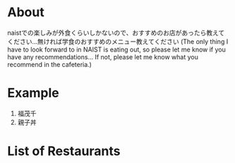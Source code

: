 # About

naistでの楽しみが外食くらいしかないので、おすすめのお店があったら教えてください...無ければ学食のおすすめのメニュー教えてください
(The only thing I have to look forward to in NAIST is eating out, so please let me know if you have any recommendations... If not, please let me know what you recommend in the cafeteria.)

# Example

1. 福茂千
2. 親子丼

# List of Restaurants
